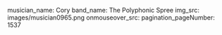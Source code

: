 musician_name: Cory
band_name: The Polyphonic Spree
img_src: images/musician0965.png
onmouseover_src: 
pagination_pageNumber: 1537